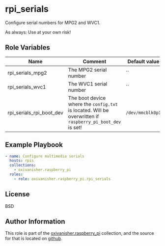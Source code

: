 rpi_serials
===========

Configure serial numbers for MPG2 and WVC1.

As always: Use at your own risk!

Role Variables
--------------

| Name                     | Comment                                   | Default value |
|--------------------------|-------------------------------------------|---------------|
| rpi_serials_mpg2         | The MPG2 serial number | ``       |
| rpi_serials_wvc1         | The WVC1 serial number | ``       |
| rpi_serials_rpi_boot_dev | The boot device where the `config.txt` is located. Will be overwritten if `raspberry_pi_boot_dev` is set! | `/dev/mmcblk0p1` |


Example Playbook
----------------

```yaml
- name: Configure multimedia serials
  hosts: rpis
  collections:
    - oxivanisher.raspberry_pi
  roles:
    - role: oxivanisher.raspberry_pi.rpi_serials
```

License
-------

BSD

Author Information
------------------

This role is part of the [oxivanisher.raspberry_pi](https://galaxy.ansible.com/ui/repo/published/oxivanisher/raspberry_pi/) collection, and the source for that is located on [github](https://github.com/oxivanisher/collection-raspberry_pi).
